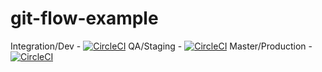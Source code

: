 # git-flow-example

Integration/Dev - [![CircleCI](https://circleci.com/gh/ankurp/git-flow-example.svg?style=svg)](https://circleci.com/gh/ankurp/git-flow-example)
QA/Staging - [![CircleCI](https://circleci.com/gh/ankurp/git-flow-example/tree/qa.svg?style=svg)](https://circleci.com/gh/ankurp/git-flow-example/tree/qa)
Master/Production - [![CircleCI](https://circleci.com/gh/ankurp/git-flow-example/tree/master.svg?style=svg)](https://circleci.com/gh/ankurp/git-flow-example/tree/master)
